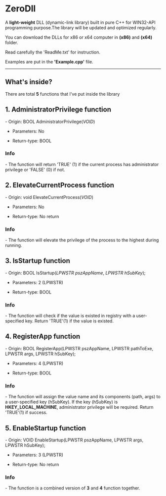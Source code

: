 # ZeroDll
<p>A <b>light-weight</b> DLL (dynamic-link library) built in pure C++ for WIN32-API programming purpose.The library will be updated and optimized regularly.</p>

You can download the DLLs for x86 or x64 computer in <b>(x86)</b> and <b>(x64)</b> folder.

Read carefully the 'ReadMe.txt' for instruction.

Examples are put in the <b>'Example.cpp'</b> file. 

---

## What's inside? 
There are total <b>5</b> functions that I've put inside the library

<h2>1. <b>AdministratorPrivilege</b> function</h2>
- Origin: BOOL AdministratorPrivilege(<i>VOID</i>)

- Parameters: No

- Return-type: BOOL 

<h3>Info</h3>
- The function will return 'TRUE' (1) if the current process has administrator privilege or 'FALSE' (0) if not.

<h2>2. <b>ElevateCurrentProcess</b> function</h2>
- Origin: void ElevateCurrentProcess(<i>VOID</i>)

- Parameters: No

- Return-type: No return 

<h3>Info</h3>
- The function will elevate the privilege of the process to the highest during running. 

<h2>3. <b>IsStartup</b> function</h2>
- Origin: BOOL IsStartup(<i>LPWSTR pszAppName</i>, <i>LPWSTR hSubKey</i>);

- Parameters: 2 (LPWSTR)

- Return-type: BOOL

<h3>Info</h3>
- The function will check if the value is existed in registry with a user-specified key. Return 'TRUE'(1) if the value is existed.

<h2>4. <b>RegisterApp</b> function</h2>
- Origin:  BOOL RegisterApp(LPWSTR pszAppName, LPWSTR pathToExe, LPWSTR args, LPWSTR hSubKey);

- Parameters: 4 (LPWSTR)

- Return-type: BOOL

<h3>Info</h3>
- The function will assign the value name and its components (path, args) to a user-specified key (hSubKey). If the key (hSubKey) is <b>HKEY_LOCAL_MACHINE</b>, administrator privilege will be required. Return 'TRUE'(1) if success.

<h2>5. <b>EnableStartup</b> function</h2>
- Origin: VOID EnableStartup(LPWSTR pszAppName, LPWSTR args, LPWSTR hSubKey);

- Parameters: 3 (LPWSTR)

- Return-type: No return

<h3>Info</h3>
- The function is a combined version of <b>3</b> and <b>4</b> function together. 
